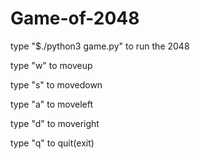 # Game-of-2048

type "$./python3 game.py" to run the 2048

type "w" to moveup

type "s" to movedown

type "a" to moveleft

type "d" to moveright

type "q" to quit(exit)
